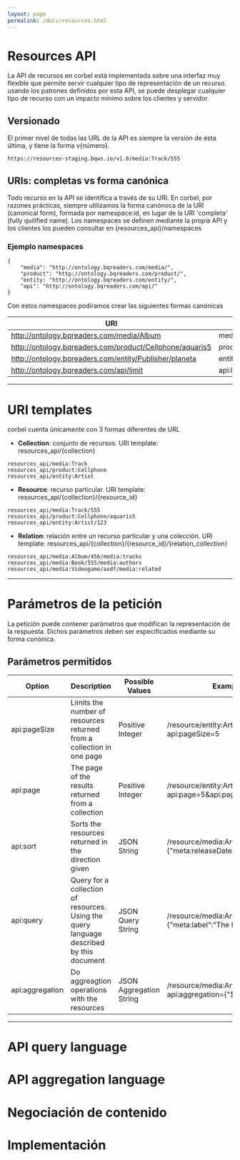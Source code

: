 ```yaml
---
layout: page
permalink: /docs/resources.html
---
```


# Resources API

La API de recursos en corbel está implementada sobre una interfaz muy flexible que permite servir cualquier tipo de representación de un recurso. usando los patrones definidos por esta API, se puede desplegar cualquier tipo de recurso con un impacto mínimo sobre los clientes y servidor.

## Versionado

El primer nivel de todas las URL de la API es siempre la versión de ésta última, y tiene la forma v{número}. 
```
https://resources-staging.bqws.io/v1.0/media:Track/555
```

## URIs: completas vs forma canónica

Todo recurso en la API se identifica a través de su URI. En corbel, por razones prácticas, siempre utilizamos la forma canónoca de la URI (canonical form), formada por namespace:id, en lugar de la URI 'completa' (fully quilified name). Los namespaces se definen mediante la propia API y los clientes los pueden consultar en {resources_api}/namespaces


### Ejemplo namespaces

```
{
    "media": "http://ontology.bqreaders.com/media/",
    "product": "http://ontology.bqreaders.com/product/",
    "entity: "http://ontology.bqreaders.com/entity/",
    "api": "http://ontology.bqreaders.com/api/"
}
```
Con estos namespaces podíramos crear las siguientes formas canónicas

|URI|Canonical form|
|---|---|
|http://ontology.bqreaders.com/media/Album|media:Album|
|http://ontology.bqreaders.com/product/Cellphone/aquaris5|product:Cellphone/aquaris5|
|http://ontology.bqreaders.com/entity/Publisher/planeta|entity:Publisher/planeta|
|http://ontology.bqreaders.com/api/limit|api:limit|

----------

# URI templates

corbel cuenta únicamente con 3 formas diferentes de URL

* **Collection**: conjunto de recursos. URI template: resources_api/{collection}
```
resources_api/media:Track
resources_api/product:Cellphone
resources_api/entity:Artist
```
* **Resource**: recurso particular. URI template: resources_api/{collection}/{resource_id}
```
resources_api/media:Track/555
resources_api/product:Cellphone/aquaris5
resources_api/entity:Artist/123
```
* **Relation**: relación entre un recurso particular y una colección. URI template: resources_api/{collection}/{resource_id}/{relation_collection}
```
resources_api/media:Album/456/media:tracks
resources_api/media:Book/555/media:authors
resources_api/media:Videogame/asdf/media:related
```

----------

# Parámetros de la petición

La petición puede contener parámetros que modifican la representación de la respuesta. Dichos parámetros deben ser especificados mediante su forma conónica.

## Parámetros permitidos

|Option|Description|Possible Values|Example|
|---|---|---|---|
|api:pageSize|Limits the number of resources returned from a collection in one page|Positive Integer|/resource/entity:Artist/456/albums?api:pageSize=5|
|api:page|The page of the results returned from a collection|Positive Integer|/resource/entity:Artist/456/albums?api:page=5&api:pageSize=5|
|api:sort|Sorts the resources returned in the direction given|JSON String|/resource/media:Artist?api:sort={"meta:releaseDate":"desc"}|
|api:query|Query for a collection of resources. Using the query language described by this document|JSON Query String|/resource/media:Artist?api:query={"meta:label":"The Killers"}|
|api:aggregation|Do aggreagtion operations with the resources|JSON Aggregation String|/resource/media:Artist?api:aggregation={"$count":"*"}|

----------

# API query language
# API aggregation language
# Negociación de contenido
# Implementación